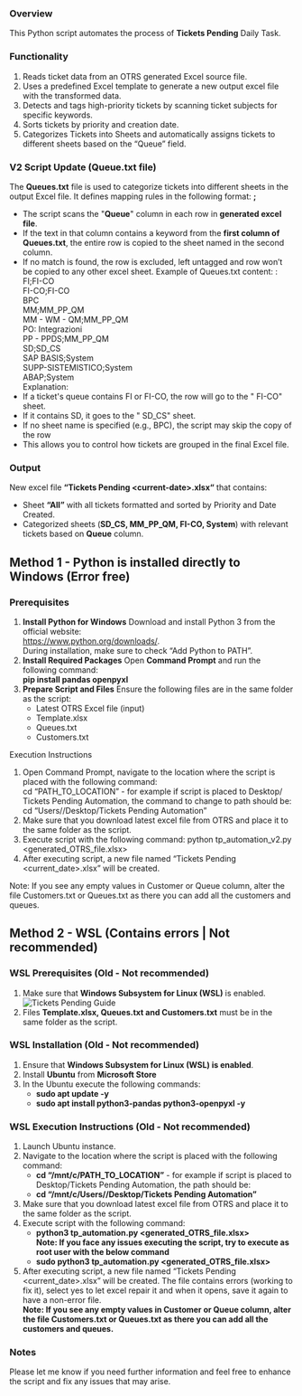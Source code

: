 ### Overview
This Python script automates the process of **Tickets Pending** Daily Task.
### Functionality
1.  Reads ticket data from an OTRS generated Excel source file.
2.  Uses a predefined Excel template to generate a new output excel file with the transformed data.
3.  Detects and tags high-priority tickets by scanning ticket subjects for specific keywords.
4.  Sorts tickets by priority and creation date.
5.  Categorizes Tickets into Sheets and automatically assigns tickets to different sheets based on the “Queue” field.
### V2 Script Update (Queue.txt file)
The **Queues.txt** file is used to categorize tickets into different sheets in the output Excel file. It defines mapping rules in the following format:
**<Keyword>;<SheetName>**
+	The script scans the "**Queue**" column in each row in **generated excel file**.
+	If the text in that column contains a keyword from the **first column of Queues.txt**, the entire row is copied to the sheet named in the second column.
+	If no match is found, the row is excluded, left untagged and row won’t be copied to any other excel sheet.
Example of Queues.txt content:
:  FI;FI-CO\
    FI-CO;FI-CO\
    BPC\
    MM;MM_PP_QM\
    MM - WM - QM;MM_PP_QM\
    PO: Integrazioni\
    PP - PPDS;MM_PP_QM\
    SD;SD_CS\
    SAP BASIS;System\
    SUPP-SISTEMISTICO;System\
    ABAP;System\
Explanation:
+	If a ticket's queue contains FI or FI-CO, the row will go to the " FI-CO" sheet.
+	If it contains SD, it goes to the " SD_CS" sheet.
+	If no sheet name is specified (e.g., BPC), the script may skip the copy of the row
+	This allows you to control how tickets are grouped in the final Excel file.
### Output
New excel file **“Tickets Pending \<current-date\>.xlsx“** that contains:
-  Sheet **“All”** with all tickets formatted and sorted by Priority and Date Created.
-  Categorized sheets (**SD_CS, MM_PP_QM, FI-CO, System**) with relevant tickets based on **Queue** column.
## Method 1 - Python is installed directly to Windows (Error free)
### Prerequisites
1.  **Install Python for Windows**
Download and install Python 3 from the official website:\
https://www.python.org/downloads/. \
During installation, make sure to check “Add Python to PATH”.
2.	**Install Required Packages**
Open **Command Prompt** and run the following command:\
**pip install pandas openpyxl**
3.	**Prepare Script and Files**
Ensure the following files are in the same folder as the script:
    +	Latest OTRS Excel file (input)
    +	Template.xlsx
    +	Queues.txt
    +	Customers.txt

Execution Instructions
1.	Open Command Prompt, navigate to the location where the script is placed with the following command:\
    cd “PATH_TO_LOCATION” - for example if script is placed to Desktop/ Tickets Pending Automation, the command to change to path should be:\
    cd “Users/<username>/Desktop/Tickets Pending Automation”
2.	Make sure that you download latest excel file from OTRS and place it to the same folder as the script. 
3.	Execute script with the following command:
    python tp_automation_v2.py <generated_OTRS_file.xlsx>
4.	After executing script, a new file named “Tickets Pending <current_date>.xlsx” will be created.

Note: If you see any empty values in Customer or Queue column, alter the file Customers.txt or Queues.txt as there you can add all the customers and queues. 
















## Method 2 - WSL (Contains errors | Not recommended)
### WSL Prerequisites (Old - Not recommended)
1.  Make sure that **Windows Subsystem for Linux (WSL)** is enabled.
![Tickets Pending Guide](https://github.com/user-attachments/assets/efdf29e6-8043-47d3-aa99-29b6e1d3dde9)
2.  Files **Template.xlsx, Queues.txt and Customers.txt** must be in the same folder as the script.
### WSL Installation (Old - Not recommended)
1.  Ensure that **Windows Subsystem for Linux (WSL) is enabled**.
2.  Install **Ubuntu** from **Microsoft Store**
3.  In the Ubuntu execute the following commands:
    -  **sudo apt update -y**
    -  **sudo apt install python3-pandas python3-openpyxl -y**
### WSL Execution Instructions (Old - Not recommended)
1.  Launch Ubuntu instance.
2.  Navigate to the location where the script is placed with the following command:
    +  **cd “/mnt/c/PATH_TO_LOCATION”** - for example if script is placed to Desktop/Tickets Pending Automation, the path should be:
    +  **cd “/mnt/c/Users/<username>/Desktop/Tickets Pending Automation”**
3.  Make sure that you download latest excel file from OTRS and place it to the same folder as the script.
4.  Execute script with the following command:
    +  **python3 tp_automation.py <generated_OTRS_file.xlsx>**\
**Note: If you face any issues executing the script, try to execute as root user with the below command**
    +  **sudo python3 tp_automation.py <generated_OTRS_file.xlsx>**
5.  After executing script, a new file named “Tickets Pending <current_date>.xlsx” will be created. The file contains errors (working to fix it), select yes to let excel repair it and when it opens, save it again to have a non-error file.\
**Note: If you see any empty values in Customer or Queue column, alter the file Customers.txt or Queues.txt as there you can add all the customers and queues.**
### Notes
Please let me know if you need further information and feel free to enhance the script and fix any issues that may arise.
